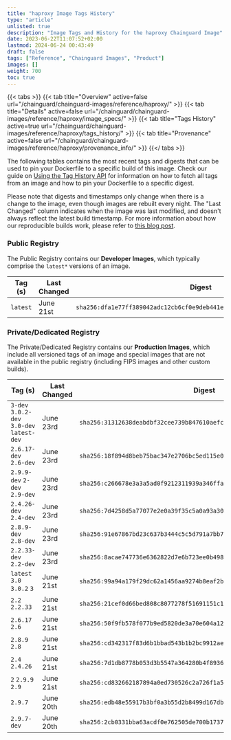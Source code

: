 ```yaml
---
title: "haproxy Image Tags History"
type: "article"
unlisted: true
description: "Image Tags and History for the haproxy Chainguard Image"
date: 2023-06-22T11:07:52+02:00
lastmod: 2024-06-24 00:43:49
draft: false
tags: ["Reference", "Chainguard Images", "Product"]
images: []
weight: 700
toc: true
---
```


{{< tabs >}}
{{< tab title="Overview" active=false url="/chainguard/chainguard-images/reference/haproxy/" >}}
{{< tab title="Details" active=false url="/chainguard/chainguard-images/reference/haproxy/image_specs/" >}}
{{< tab title="Tags History" active=true url="/chainguard/chainguard-images/reference/haproxy/tags_history/" >}}
{{< tab title="Provenance" active=false url="/chainguard/chainguard-images/reference/haproxy/provenance_info/" >}}
{{</ tabs >}}

The following tables contains the most recent tags and digests that can be used to pin your Dockerfile to a specific build of this image. Check our guide on [Using the Tag History API](/chainguard/chainguard-images/using-the-tag-history-api/) for information on how to fetch all tags from an image and how to pin your Dockerfile to a specific digest.

Please note that digests and timestamps only change when there is a change to the image, even though images are rebuilt every night. The "Last Changed" column indicates when the image was last modified, and doesn't always reflect the latest build timestamp. For more information about how our reproducible builds work, please refer to [this blog post](https://www.chainguard.dev/unchained/reproducing-chainguards-reproducible-image-builds).

### Public Registry
The Public Registry contains our **Developer Images**, which typically comprise the `latest*` versions of an image.

| Tag (s)   | Last Changed | Digest                                                                    |
|-----------|--------------|---------------------------------------------------------------------------|
|  `latest` | June 21st    | `sha256:dfa1e77ff389042adc12cb6cf0e9deb441e2baffa6d1217c5781ffbbbce0a301` |


### Private/Dedicated Registry
The Private/Dedicated Registry contains our **Production Images**, which include all versioned tags of an image and special images that are not available in the public registry (including FIPS images and other custom builds).

| Tag (s)                                     | Last Changed | Digest                                                                    |
|---------------------------------------------|--------------|---------------------------------------------------------------------------|
|  `3-dev` `3.0.2-dev` `3.0-dev` `latest-dev` | June 23rd    | `sha256:31312638deabdbf32cee739b847610aefccbe3d56945823f3d6ae26447fe217e` |
|  `2.6.17-dev` `2.6-dev`                     | June 23rd    | `sha256:18f894d8beb75bac347e2706bc5ed115e037dc627df065f85ca756642a9aada3` |
|  `2.9.9-dev` `2-dev` `2.9-dev`              | June 23rd    | `sha256:c266678e3a3a5ad0f9212311939a346ffacaa43080f47484e4fa77ce0843342d` |
|  `2.4.26-dev` `2.4-dev`                     | June 23rd    | `sha256:7d4258d5a77077e2e0a39f35c5a0a93a3070329ca9a5a670a5e169982a8101eb` |
|  `2.8.9-dev` `2.8-dev`                      | June 23rd    | `sha256:91e67867bd23c637b3444c5c5d791a7bb77eff1f5e50a7911505742715fee9bb` |
|  `2.2.33-dev` `2.2-dev`                     | June 23rd    | `sha256:8acae747736e6362822d7e6b723ee0b4981a0852273679f8578bcdb84fbbb11e` |
|  `latest` `3.0` `3.0.2` `3`                 | June 21st    | `sha256:99a94a179f29dc62a1456aa9274b8eaf2b6cfe08820889992e8ae88412ba00e4` |
|  `2.2` `2.2.33`                             | June 21st    | `sha256:21cef0d66bed808c8077278f51691151c15f6a20dd9f19e828117e14480fcac3` |
|  `2.6.17` `2.6`                             | June 21st    | `sha256:50f9fb578f077b9ed5820de3a70e604a129096a3436683b77046882a605f5abf` |
|  `2.8.9` `2.8`                              | June 21st    | `sha256:cd342317f83d6b1bbad543b1b2bc9912aed1c7947da877ab41062130c73f71d1` |
|  `2.4` `2.4.26`                             | June 21st    | `sha256:7d1db8778b053d3b5547a364280b4f89366d71d8906df0f57f3694758ad0513e` |
|  `2` `2.9.9` `2.9`                          | June 21st    | `sha256:cd832662187894a0ed730526c2a726f1a502d0c99acfc9552930625dbc038c52` |
|  `2.9.7`                                    | June 20th    | `sha256:edb48e55917b3bf0a3b55d2b8499d167db7e0beda6d0a35331d35a099ae28d7a` |
|  `2.9.7-dev`                                | June 20th    | `sha256:2cb0331bba63acdf0e762505de700b1737f49199503fe57726cfcfbdabdd9f85` |


